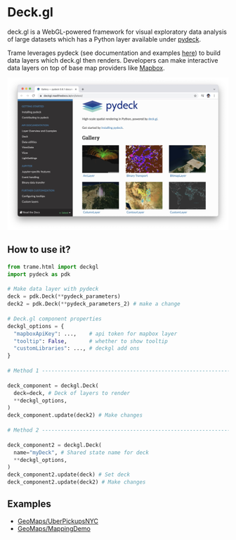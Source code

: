# Deck.gl

deck.gl is a WebGL-powered framework for visual exploratory data analysis of large datasets which has a Python layer available under [pydeck](https://pydeck.gl/).

Trame leverages pydeck (see documentation and examples [here](https://deckgl.readthedocs.io/en/latest/)) to build data layers which deck.gl then renders. Developers can make interactive data layers on top of base map providers like [Mapbox](https://github.com/Kitware/trame/blob/3cec4490d9a550d61e44dc1a4c1b059c66a2ce54/examples/PlainPython/GeoMaps/MappingDemo/app.py#L10).

[![deck gl](./module-deckgl-pydeck.jpg)](https://deckgl.readthedocs.io/en/latest/)

## How to use it?

```python
from trame.html import deckgl
import pydeck as pdk

# Make data layer with pydeck
deck = pdk.Deck(**pydeck_parameters)
deck2 = pdk.Deck(**pydeck_parameters_2) # make a change

# Deck.gl component properties
deckgl_options = {
  "mapboxApiKey": ...,    # api token for mapbox layer
  "tooltip": False,       # whether to show tooltip
  "customLibraries": ..., # deckgl add ons
}

# Method 1 ----------------------------------------------------------------------

deck_component = deckgl.Deck(
  deck=deck, # Deck of layers to render
  **deckgl_options,
)
deck_component.update(deck2) # Make changes

# Method 2 ----------------------------------------------------------------------

deck_component2 = deckgl.Deck(
  name="myDeck", # Shared state name for deck
  **deckgl_options,
)
deck_component2.update(deck) # Set deck
deck_component2.update(deck2) # Make changes
```

## Examples

- [GeoMaps/UberPickupsNYC](https://github.com/Kitware/trame/blob/master/examples/PlainPython/GeoMaps/UberPickupsNYC)
- [GeoMaps/MappingDemo](https://github.com/Kitware/trame/blob/master/examples/PlainPython/GeoMaps/MappingDemo)
